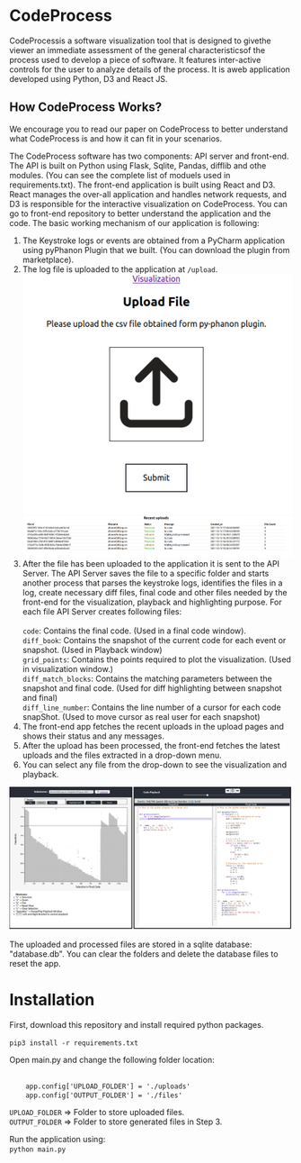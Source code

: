 <h1>CodeProcess</h1>
<p>
CodeProcessis a software visualization tool that is designed to givethe viewer an immediate assessment of the general characteristicsof the process used to develop a piece of software. It features inter-active controls for the user to analyze details of the process. It is aweb application developed using Python, D3 and React JS.
</p>

## How CodeProcess Works?

We encourage you to read our paper on CodeProcess to better understand what CodeProcess is and how it can fit in your scenarios. 

The CodeProcess software has two components: API server and front-end. The API is built on Python using Flask, Sqlite, Pandas, difflib and othe modules. 
(You can see the complete list of moduels used in requirements.txt). The front-end application is built using React and D3. React manages the over-all 
application and handles network requests, and D3 is responsible for the interactive visualization on CodeProcess. You can go to front-end repository to 
better understand the application and the code. The basic working mechanism of our application is following:
 
1. The Keystroke logs or events are obtained from a PyCharm application using pyPhanon Plugin that we built. (You can download the plugin from marketplace).
2. The log file is uploaded to the application at ``/upload``.
    ![upload](img/upload.png?raw=true "Upload")
    ![recent-upload](img/recent-uploads.png?raw=true "Recent Upload")
3. After the file has been uploaded to the application it is sent to the API Server. The API Server saves the file to a specific folder and starts another
      process that parses the keystroke logs, identifies the files in a log, create necessary diff files, final code and other files needed by the front-end for
       the visualization, playback and highlighting purpose. For each file API Server creates following files: <br/><br/>
           ``code``:  Contains the final code. (Used in a final code window). <br/>
           ``diff_book``: Contains the snapshot of the current code for each event or snapshot. (Used in Playback window)<br/>
           ``grid_points``: Contains the points required to plot the visualization. (Used in visualization window.)<br/>
           ``diff_match_blocks``: Contains the matching parameters between the snapshot and final code.
                                 (Used for diff highlighting between snapshot and final) <br/>
              ``diff_line_number``: Contains the line number of a cursor for each code snapShot. (Used to move cursor as real user for each snapshot) <br/>
4. The front-end app fetches the recent uploads in the upload pages and shows their status and any messages.
5. After the upload has been processed, the front-end fetches the latest uploads and the files extracted in a drop-down menu.
6. You can select any file from the drop-down to see the visualization and playback.

![CodeProcess](img/visualization.png?raw=true "CodeProcess")

The uploaded and processed files are stored in a sqlite database: "database.db". You can clear the folders and delete the database files to reset the app.

Installation
============

First, download this repository and install required python packages. <br/>

<code>pip3 install -r requirements.txt</code>

Open main.py and change the following folder location:
<pre><code>
    app.config['UPLOAD_FOLDER'] = './uploads'
    app.config['OUTPUT_FOLDER'] = './files'
</code></pre>

``UPLOAD_FOLDER`` => Folder to store uploaded files. <br/>
``OUTPUT_FOLDER`` => Folder to store generated files in Step 3. <br/>

Run the application using: <br/>
<code>python main.py</code>



